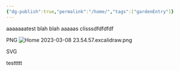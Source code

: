 ```yaml
---
{"dg-publish":true,"permalink":"/home/","tags":["gardenEntry"]}
---
```



aaaaaaatest
blah blah
aaaaas
clisssdfdfdfdf

PNG
![Home 2023-03-08 23.54.57.excalidraw.png](/img/user/Excalidraw/Home%202023-03-08%2023.54.57.excalidraw.png)

SVG

testtttt